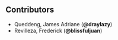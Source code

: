 ## Contributors
- Queddeng, James Adriane (**@draylazy**)
- Revilleza, Frederick (**@blissfuljuan**)
